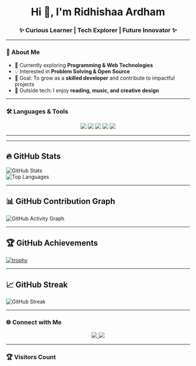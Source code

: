 <h1 align="center">Hi 👋, I'm Ridhishaa Ardham</h1>
<h3 align="center">✨ Curious Learner | Tech Explorer | Future Innovator ✨</h3>

---

### 🚀 About Me  
- 🌱 Currently exploring **Programming & Web Technologies**  
- 💡 Interested in **Problem Solving & Open Source**  
- 🎯 Goal: To grow as a **skilled developer** and contribute to impactful projects  
- 🎨 Outside tech: I enjoy **reading, music, and creative design**  

---

### 🛠 Languages & Tools  
<p align="center">
  <img src="https://img.shields.io/badge/C-00599C?style=for-the-badge&logo=c&logoColor=white"/>  
  <img src="https://img.shields.io/badge/Java-ED8B00?style=for-the-badge&logo=openjdk&logoColor=white"/>  
  <img src="https://img.shields.io/badge/Python-3776AB?style=for-the-badge&logo=python&logoColor=white"/>  
  <img src="https://img.shields.io/badge/HTML5-E34F26?style=for-the-badge&logo=html5&logoColor=white"/>  
  <img src="https://img.shields.io/badge/CSS3-1572B6?style=for-the-badge&logo=css3&logoColor=white"/>  
</p>

---

---

## 🔥 GitHub Stats  

![GitHub Stats](https://github-readme-stats.vercel.app/api?username=theRidhi21&show_icons=true&theme=algolia)  
![Top Languages](https://github-readme-stats.vercel.app/api/top-langs/?username=theRidhi21&layout=compact&theme=radical)  

---

## 📊 GitHub Contribution Graph  

![GitHub Activity Graph](https://github-readme-activity-graph.vercel.app/graph?username=theRidhi21&theme=dracula)  

---

## 🏆 GitHub Achievements  

[![trophy](https://github-profile-trophy.vercel.app/?username=theRidhi21&theme=radical&no-frame=true&margin-w=10)](https://github.com/ryo-ma/github-profile-trophy)  

---

## 📈 GitHub Streak  

![GitHub Streak](https://github-readme-streak-stats.herokuapp.com?user=theRidhi21&theme=algolia)  

---


### 🌐 Connect with Me  
<p align="center">
  <a href="https://www.linkedin.com/in/ridhishaa-ardham-2a322b37b/">
    <img src="https://img.shields.io/badge/LinkedIn-0077B5?style=for-the-badge&logo=linkedin&logoColor=white"/>
  </a>
  <a href="mailto:ridhiardham@gmail.com">
    <img src="https://img.shields.io/badge/Gmail-D14836?style=for-the-badge&logo=gmail&logoColor=white"/>
  </a>
</p>

---

### 🏆 Visitors Count  
<p align="center">
  <img src="https://komarev.com/ghpvc/?username=theRidhi21&style=flat-square&color=blue" alt=""/>
</p>





